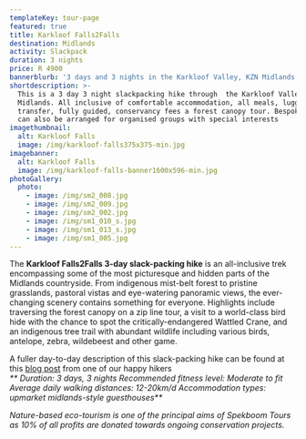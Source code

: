 ```yaml
---
templateKey: tour-page
featured: true
title: Karkloof Falls2Falls
destination: Midlands
activity: Slackpack
duration: 3 nights
price: R 4900
bannerblurb: '3 days and 3 nights in the Karkloof Valley, KZN Midlands'
shortdescription: >-
  This is a 3 day 3 night slackpacking hike through  the Karkloof Valley, KZN
  Midlands. All inclusive of comfortable accommodation, all meals, luggage
  transfer, fully guided, conservancy fees a forest canopy tour. Bespoke tours
  can also be arranged for organised groups with special interests
imagethumbnail:
  alt: Karkloof Falls
  image: /img/karkloof-falls375x375-min.jpg
imagebanner:
  alt: Karkloof Falls
  image: /img/karkloof-falls-banner1600x596-min.jpg
photoGallery:
  photo:
    - image: /img/sm2_008.jpg
    - image: /img/sm2_009.jpg
    - image: /img/sm2_002.jpg
    - image: /img/sm1_010_s.jpg
    - image: /img/sm1_013_s.jpg
    - image: /img/sm1_005.jpg
---
```

The **Karkloof Falls2Falls 3-day slack-packing hike** is an all-inclusive trek encompassing some of the most picturesque and hidden parts of the Midlands countryside. From indigenous mist-belt forest to pristine grasslands, pastoral vistas and eye-watering panoramic views, the ever-changing scenery contains something for everyone. Highlights include traversing the forest canopy on a zip line tour, a visit to a world-class bird hide with the chance to spot the critically-endangered Wattled Crane, and an indigenous tree trail with abundant wildlife including various birds, antelope, zebra, wildebeest and other game.

A fuller day-to-day description of this slack-packing hike can be found at this [blog post](https://activealison.wordpress.com/2018/05/09/karkloof-falls-2-falls-slackpacking-hike-27-30-april-2018/) from one of our happy hikers\
_**
Duration: 3 days, 3 nights
Recommended fitness level: Moderate to fit
Average daily walking distances: 12-20km/d
Accommodation types: upmarket midlands-style guesthouses**_

_Nature-based eco-tourism is one of the principal aims of Spekboom Tours as 10% of all profits are donated towards ongoing conservation projects._
